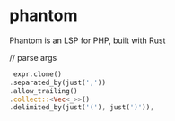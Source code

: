 # phantom
Phantom is an LSP for PHP, built with Rust

// parse args
```rust
 expr.clone()
.separated_by(just(','))
.allow_trailing()
.collect::<Vec<_>>()
.delimited_by(just('('), just(')')),

```